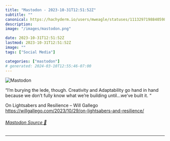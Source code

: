 ```yaml
---
title: "Mastodon - 2023-10-31T12:51:52Z"
subtitle: ""
canonical: https://hachyderm.io/users/mweagle/statuses/111329719884059831
description:
image: "/images/mastodon.png"

date: 2023-10-31T12:51:52Z
lastmod: 2023-10-31T12:51:52Z
image: ""
tags: ["Social Media"]

categories: ["mastodon"]
# generated: 2024-03-10T12:55:46-07:00
---
```

![Mastodon](/images/mastodon.png)

<p>“I’m burying the lede, though. Creativity and Adaptability go hand in hand because we don’t fully know what we’re building until…we’ve built it. “</p><p>On Lightsabers and Resilience – Will Gallego <a href="https://willgallego.com/2023/10/29/on-lightsabers-and-resilience/" target="_blank" rel="nofollow noopener noreferrer" translate="no"><span class="invisible">https://</span><span class="ellipsis">willgallego.com/2023/10/29/on-</span><span class="invisible">lightsabers-and-resilience/</span></a></p>


###### [Mastodon Source 🐘](https://hachyderm.io/@mweagle/111329719884059831)

___
